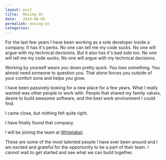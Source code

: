```yaml
---
layout: post
title:  Moving On
date:   2014-08-05
permalink: moving-on
categories:
---
```


For the last few years I have been working as a sole developer inside a company. It has it's perks. No one can tell me my code sucks. No one will argue with my technical decisions. But it also has it's bad side too. No one will tell me my code sucks. No one will argue with my technical decisions.

Working by yourself wears you down pretty quick. You lose something. You almost need someone to question you. That alone forces you outside of your comfort zone and helps you grow.

I have been passively looking for a new place for a few years. What I really wanted was other people to work with. People that shared my family values, desire to build awesome software, and the best work environment I could find.

I came close, but nothing felt quite right.

I have finally found that company.

I will be joining the team at [Whitelabel](http://wlabel.co).

These are some of the most talented people I have ever been around and I am excited and grateful for the opportunity to be a part of their team. I cannot wait to get started and see what we can build together.







